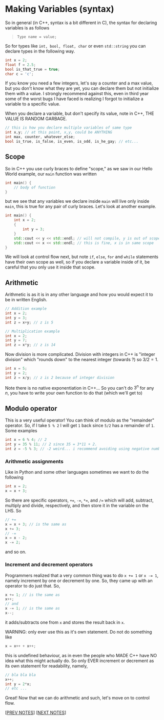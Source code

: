 # Making Variables (syntax)

So in general (in C++, syntax is a bit different in C), the syntax for declaring variables is as follows

> `Type name = value;`

So for types like `int, bool, float, char` or even `std::string` you can declare types in the following way.

```cpp
int x = 2;
float f = 2.5;
bool is_that_true = true;
char c = 'c';
```

If you know you need a few integers, let's say a counter and a max value, but you don't know what they are yet, you can declare them but not initialize them with a value. I strongly recommend against this, even in third year some of the worst bugs I have faced is realizing I forgot to initialize a variable to a specific value. 

When you declare a variable, but don't specify its value, note in C++, THE VALUE IS RANDOM GARBAGE.

```cpp
// this is how you declare multiple variables of same type
int x,y; // at this point, x,y, could be ANYTHING
int max, counter, whatever_else;
bool is_true, is_false, is_even, is_odd, is_he_gay; // etc...
```

## Scope 

So in C++ you use curly braces to define "scope," as we saw in our Hello World example, our `main` function was written 

```cpp
int main() {
    // body of function
}
```

but we see that any variables we declare inside `main` will live only inside `main`, this is true for any pair of curly braces. Let's look at another example.

```cpp
int main() {
    int x = 2;
    {
        int y = 3;
    }
    std::cout << y << std::endl; // will not compile, y is out of scope
    std::cout << x << std::endl; // this is fine, x is in same scope
}
```

We will look at control flow next, but note `if`, `else`, `for` and `while` statements have their own scope as well, so if you declare a variable inside of it, be careful that you only use it inside that scope. 

## Arithmetic 

Arithmetic is as it is in any other language and how you would expect it to be in written English. 

```cpp 
// Addition example
int x = 2;
int y = 3;
int z = x+y; // z is 5

// Multiplication example 
int x = 2;
int y = 7;
int z = x*y; // z is 14
```

Now division is more complicated. 
Division with integers in C++ is "integer division" 
which "rounds down" to the nearest integer (towards ?) 
so $3/2 = 1$.

```cpp
int x = 5;
int y = 2;
int z = x/y; // z is 2 because of integer division
```

Note there is no native exponentiation in C++... So you can't do $3^n$ for any $n$, you have to write your own function to do that (which we'll get to)

## Modulo operator

This is a very useful operator! You can think of modulo as the "remainder" operator. So, if I take `5 % 2` I will get `1` back since `5/2` has a remainder of `1`. Some examples 

```cpp 
int x = 6 % 4; // 2 
int y = 35 % 11; // 2 since 35 = 3*11 + 2.
int z = -5 % 3; // -2 weird... i recommend avoiding using negative numbers 
``` 

### Arithmetic assignments

Like in Python and some other languages sometimes we want to do the following 

```cpp
int x = 2;
x = x + 3;
```

So there are specific operators, `+=`, `-=`, `*=`, and `/=` which will add, subtract, multiply and divide, respectively, and then store it in the variable on the LHS. So

```cpp
// +=
x = x + 3; // is the same as
x += 3;
// -= 
x = x - 2; 
x -= 2;
```

and so on.

### Increment and decrement operators

Programmers realized that a very common thing was to do `x += 1` or 
`x -= 1`, namely increment by one or decrement by one. So, they came up with an operator to do just that. So,

```cpp
x += 1; // is the same as
x++;
// and 
x -= 1; // is the same as 
x--; 
```

it adds/subtracts one from `x` and stores the result back in `x`.

WARNING: only ever use this as it's own statement. Do not do something like 

```cpp
x = x++ + x++;
```

this is undefined behaviour, as in even the people who MADE C++ have NO idea what this might actually do. So only EVER increment or decrement as its own statement for readability, namely,

```cpp
// bla bla bla
x++;
int y = 2*x;
// etc ...
```

Great! Now that we can do arithmetic and such, let's move on to control flow.

[[PREV NOTES](./01_binary.md)]
[[NEXT NOTES](./03_flow.md)]